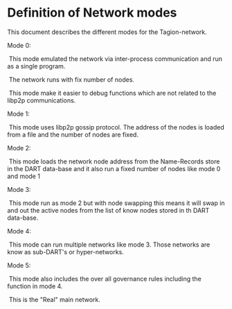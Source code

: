 # Definition of Network modes

This document describes the different modes for the Tagion-network.

Mode 0:

​	This mode emulated the network via inter-process communication and run as a single program.

​	The network runs with fix number of nodes.

​	This mode make it easier to debug functions which are not related to the libp2p communications.

Mode 1:

​	This mode uses libp2p gossip protocol. The address of the nodes is loaded from a file and the number of nodes are fixed.

Mode 2:

​	This mode loads the network node address from the Name-Records store in the DART data-base and it also run a fixed number of nodes like mode 0 and mode 1

Mode 3:

​	This mode run as mode 2 but with node swapping this means it will swap in and out the active nodes from the list of know nodes stored in th DART data-base.

Mode 4:

​	This mode can run multiple networks like mode 3. Those networks are know as sub-DART's or hyper-networks.

Mode 5:

​	This mode also includes the over all governance rules including the function in mode 4.

​	This is the "Real" main network.





